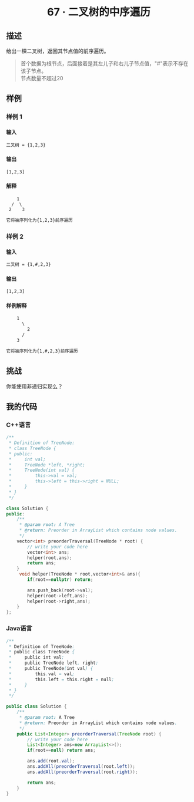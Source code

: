 # <center> 67 · 二叉树的中序遍历

## 描述

给出一棵二叉树，返回其节点值的前序遍历。

> 首个数据为根节点，后面接着是其左儿子和右儿子节点值，"#"表示不存在该子节点。  
> 节点数量不超过20


## 样例

### 样例 1

#### 输入

```txt
二叉树 = {1,2,3}
```

#### 输出

```txt
[1,2,3]
```

#### 解释

```txt
    1
  /  \
 2    3

它将被序列化为{1,2,3}前序遍历
 ```

### 样例 2

#### 输入

```txt
二叉树 = {1,#,2,3}
```

#### 输出

```txt
[1,2,3]
```

#### 样例解释

```txt
    1
      \
        2
      /
    3

它将被序列化为{1,#,2,3}前序遍历
```

## 挑战

你能使用非递归实现么？

## 我的代码

### C++语言

```c++
/**
 * Definition of TreeNode:
 * class TreeNode {
 * public:
 *     int val;
 *     TreeNode *left, *right;
 *     TreeNode(int val) {
 *         this->val = val;
 *         this->left = this->right = NULL;
 *     }
 * }
 */

class Solution {
public:
    /**
     * @param root: A Tree
     * @return: Preorder in ArrayList which contains node values.
     */
    vector<int> preorderTraversal(TreeNode * root) {
        // write your code here
        vector<int> ans;
        helper(root,ans);
        return ans;
    }
     void helper(TreeNode * root,vector<int>& ans){
        if(root==nullptr) return;

        ans.push_back(root->val);
        helper(root->left,ans);
        helper(root->right,ans);
    }
};
```

### Java语言

```java
/**
 * Definition of TreeNode:
 * public class TreeNode {
 *     public int val;
 *     public TreeNode left, right;
 *     public TreeNode(int val) {
 *         this.val = val;
 *         this.left = this.right = null;
 *     }
 * }
 */

public class Solution {
    /**
     * @param root: A Tree
     * @return: Preorder in ArrayList which contains node values.
     */
    public List<Integer> preorderTraversal(TreeNode root) {
        // write your code here
        List<Integer> ans=new ArrayList<>();
        if(root==null) return ans;

        ans.add(root.val);
        ans.addAll(preorderTraversal(root.left));
        ans.addAll(preorderTraversal(root.right));

        return ans;
    }
}
```